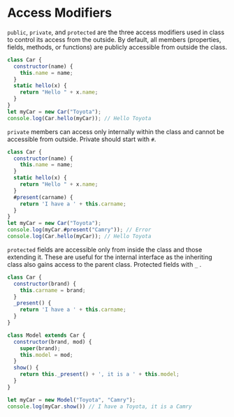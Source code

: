 # Access Modifiers

`public`, `private`, and `protected` are the three access modifiers used in class to control its access from the outside. By default, all members (properties, fields, methods, or functions) are publicly accessible from outside the class.

```javascript
class Car {
  constructor(name) {
    this.name = name;
  }
  static hello(x) {
    return "Hello " + x.name;
  }
}
let myCar = new Car("Toyota");
console.log(Car.hello(myCar)); // Hello Toyota
```

`private`  members can access only internally within the class and cannot be accessible from outside.  Private should start with `#`.

```javascript
class Car {
  constructor(name) {
    this.name = name;
  }
  static hello(x) {
    return "Hello " + x.name;
  }
  #present(carname) {
    return 'I have a ' + this.carname;
  }
}
let myCar = new Car("Toyota");
console.log(myCar.#present("Camry")); // Error
console.log(Car.hello(myCar)); // Hello Toyota
```

`protected` fields are accessible only from inside the class and those extending it. These are useful for the internal interface as the inheriting class also gains access to the parent class.  Protected fields with `_` .

```javascript
class Car {
  constructor(brand) {
    this.carname = brand;
  }
  _present() {
    return 'I have a ' + this.carname;
  }
}

class Model extends Car {
  constructor(brand, mod) {
    super(brand);
    this.model = mod;
  }
  show() {
    return this._present() + ', it is a ' + this.model;
  }
}

let myCar = new Model("Toyota", "Camry");
console.log(myCar.show()) // I have a Toyota, it is a Camry
```
